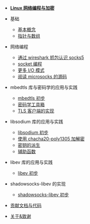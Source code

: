 - [**Linux 网络编程与加密**](/)

- 基础

  - [基本概念](/basic/basic_concept)
  - [指针与数组](/basic/array_and_pointer)

- 网络编程

  - [通过 wireshark 抓包认识 socks5](/network/socks5_with_wireshark)
  - [socket 编程](/network/socket)
  - [更多 I/O 模式](/network/more_about_I-O)
  - [阅读 microsocks 的源码](/network/read_with_microsocks)

- mbedtls 库与密码学的应用与实践

  - [mbedtls 初步](/libmbedtls/basic)
  - [密码学工具箱](/libmbedtls/crypto)
  - [TLS 客户端的实现](/libmbedtls/tls)

- libsodium 库的应用与实践

  - [libsodium 初步](/libsodium/basic)
  - [使用 chacha20-poly1305 加解密](/libsodium/chacha20-poly1305)
  - [密钥的派生](/libsodium/key_derivation)
  - [辅助函数](/libsodium/helpers)

- libev 库的应用与实践

  - [libev 初步](/libev/basic)

- shadowsocks-libev 的实现

  - [shadowsocks-libev 初步](/shadowsocks-libev/basic)

- [贡献文档与代码](contribution.md)
- [关于&致谢](about.md)
